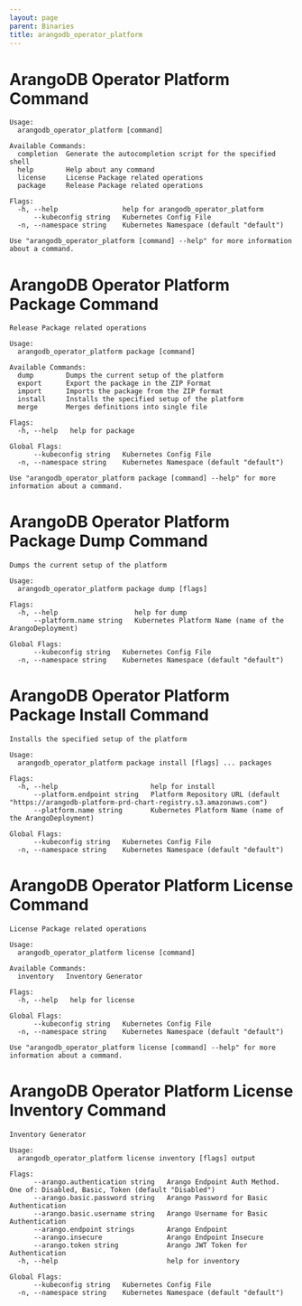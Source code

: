 ```yaml
---
layout: page
parent: Binaries
title: arangodb_operator_platform
---
```


# ArangoDB Operator Platform Command

[START_INJECT]: # (arangodb_operator_platform_cmd)
```
Usage:
  arangodb_operator_platform [command]

Available Commands:
  completion  Generate the autocompletion script for the specified shell
  help        Help about any command
  license     License Package related operations
  package     Release Package related operations

Flags:
  -h, --help                help for arangodb_operator_platform
      --kubeconfig string   Kubernetes Config File
  -n, --namespace string    Kubernetes Namespace (default "default")

Use "arangodb_operator_platform [command] --help" for more information about a command.
```
[END_INJECT]: # (arangodb_operator_platform_cmd)

# ArangoDB Operator Platform Package Command

[START_INJECT]: # (arangodb_operator_platform_package_cmd)
```
Release Package related operations

Usage:
  arangodb_operator_platform package [command]

Available Commands:
  dump        Dumps the current setup of the platform
  export      Export the package in the ZIP Format
  import      Imports the package from the ZIP format
  install     Installs the specified setup of the platform
  merge       Merges definitions into single file

Flags:
  -h, --help   help for package

Global Flags:
      --kubeconfig string   Kubernetes Config File
  -n, --namespace string    Kubernetes Namespace (default "default")

Use "arangodb_operator_platform package [command] --help" for more information about a command.
```
[END_INJECT]: # (arangodb_operator_platform_package_cmd)

# ArangoDB Operator Platform Package Dump Command

[START_INJECT]: # (arangodb_operator_platform_package_dump_cmd)
```
Dumps the current setup of the platform

Usage:
  arangodb_operator_platform package dump [flags]

Flags:
  -h, --help                   help for dump
      --platform.name string   Kubernetes Platform Name (name of the ArangoDeployment)

Global Flags:
      --kubeconfig string   Kubernetes Config File
  -n, --namespace string    Kubernetes Namespace (default "default")
```
[END_INJECT]: # (arangodb_operator_platform_package_dump_cmd)

# ArangoDB Operator Platform Package Install Command

[START_INJECT]: # (arangodb_operator_platform_package_install_cmd)
```
Installs the specified setup of the platform

Usage:
  arangodb_operator_platform package install [flags] ... packages

Flags:
  -h, --help                       help for install
      --platform.endpoint string   Platform Repository URL (default "https://arangodb-platform-prd-chart-registry.s3.amazonaws.com")
      --platform.name string       Kubernetes Platform Name (name of the ArangoDeployment)

Global Flags:
      --kubeconfig string   Kubernetes Config File
  -n, --namespace string    Kubernetes Namespace (default "default")
```
[END_INJECT]: # (arangodb_operator_platform_package_install_cmd)

# ArangoDB Operator Platform License Command

[START_INJECT]: # (arangodb_operator_platform_license_cmd)
```
License Package related operations

Usage:
  arangodb_operator_platform license [command]

Available Commands:
  inventory   Inventory Generator

Flags:
  -h, --help   help for license

Global Flags:
      --kubeconfig string   Kubernetes Config File
  -n, --namespace string    Kubernetes Namespace (default "default")

Use "arangodb_operator_platform license [command] --help" for more information about a command.
```
[END_INJECT]: # (arangodb_operator_platform_license_cmd)

# ArangoDB Operator Platform License Inventory Command

[START_INJECT]: # (arangodb_operator_platform_license_inventory_cmd)
```
Inventory Generator

Usage:
  arangodb_operator_platform license inventory [flags] output

Flags:
      --arango.authentication string   Arango Endpoint Auth Method. One of: Disabled, Basic, Token (default "Disabled")
      --arango.basic.password string   Arango Password for Basic Authentication
      --arango.basic.username string   Arango Username for Basic Authentication
      --arango.endpoint strings        Arango Endpoint
      --arango.insecure                Arango Endpoint Insecure
      --arango.token string            Arango JWT Token for Authentication
  -h, --help                           help for inventory

Global Flags:
      --kubeconfig string   Kubernetes Config File
  -n, --namespace string    Kubernetes Namespace (default "default")
```
[END_INJECT]: # (arangodb_operator_platform_license_inventory_cmd)
